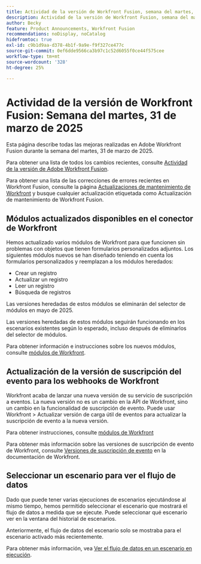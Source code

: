 ```yaml
---
title: Actividad de la versión de Workfront Fusion, semana del martes, 31 de marzo de 2025
description: Actividad de la versión de Workfront Fusion, semana del martes, 31 de marzo de 2025
author: Becky
feature: Product Announcements, Workfront Fusion
recommendations: noDisplay, noCatalog
hidefromtoc: true
exl-id: c9b1d9aa-d378-4b1f-9a9e-f9f327ce477c
source-git-commit: 0ef6dde9566ca3b97c1c52d6055f0ce44f575cee
workflow-type: tm+mt
source-wordcount: '328'
ht-degree: 25%

---
```


# Actividad de la versión de Workfront Fusion: Semana del martes, 31 de marzo de 2025

Esta página describe todas las mejoras realizadas en Adobe Workfront Fusion durante la semana del martes, 31 de marzo de 2025.

Para obtener una lista de todos los cambios recientes, consulte [Actividad de la versión de Adobe Workfront Fusion](/help/workfront-fusion/fusion-product-releases/fusion-release-activity.md).

Para obtener una lista de las correcciones de errores recientes en Workfront Fusion, consulte la página [Actualizaciones de mantenimiento de Workfront](https://experienceleague.adobe.com/es/docs/workfront-known-issues/releases/current-updates) y busque cualquier actualización etiquetada como Actualización de mantenimiento de Workfront Fusion.

## Módulos actualizados disponibles en el conector de Workfront

Hemos actualizado varios módulos de Workfront para que funcionen sin problemas con objetos que tienen formularios personalizados adjuntos. Los siguientes módulos nuevos se han diseñado teniendo en cuenta los formularios personalizados y reemplazan a los módulos heredados:

* Crear un registro
* Actualizar un registro
* Leer un registro
* Búsqueda de registros

Las versiones heredadas de estos módulos se eliminarán del selector de módulos en mayo de 2025.

Las versiones heredadas de estos módulos seguirán funcionando en los escenarios existentes según lo esperado, incluso después de eliminarlos del selector de módulos.

Para obtener información e instrucciones sobre los nuevos módulos, consulte [módulos de Workfront](/help/workfront-fusion/references/apps-and-modules/adobe-connectors/workfront-modules.md).

## Actualización de la versión de suscripción del evento para los webhooks de Workfront

Workfront acaba de lanzar una nueva versión de su servicio de suscripción a eventos. La nueva versión no es un cambio en la API de Workfront, sino un cambio en la funcionalidad de suscripción de evento. Puede usar Workfront > Actualizar versión de carga útil de eventos para actualizar la suscripción de evento a la nueva versión.

Para obtener instrucciones, consulte [módulos de Workfront](/help/workfront-fusion/references/apps-and-modules/adobe-connectors/workfront-modules.md)

Para obtener más información sobre las versiones de suscripción de evento de Workfront, consulte [Versiones de suscripción de evento](https://experienceleague.adobe.com/es/docs/workfront/using/adobe-workfront-api/event-subscriptions/event-subs-versioning) en la documentación de Workfront.

## Seleccionar un escenario para ver el flujo de datos

Dado que puede tener varias ejecuciones de escenarios ejecutándose al mismo tiempo, hemos permitido seleccionar el escenario que mostrará el flujo de datos a medida que se ejecute. Puede seleccionar qué escenario ver en la ventana del historial de escenarios.

Anteriormente, el flujo de datos del escenario solo se mostraba para el escenario activado más recientemente.

Para obtener más información, vea [Ver el flujo de datos en un escenario en ejecución](/help/workfront-fusion/manage-scenarios/view-scenario-data-flow.md).
